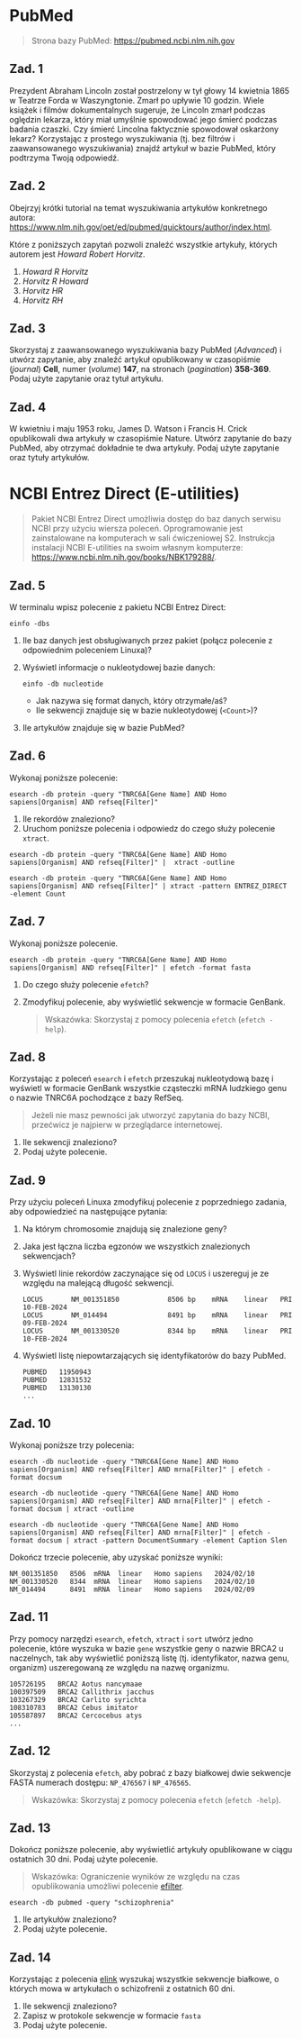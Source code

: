 # PubMed

> Strona bazy PubMed: https://pubmed.ncbi.nlm.nih.gov

## Zad. 1
Prezydent Abraham Lincoln został postrzelony w tył głowy 14 kwietnia 1865 w Teatrze Forda w Waszyngtonie. Zmarł po upływie 10 godzin. Wiele książek i filmów dokumentalnych sugeruje, że Lincoln zmarł podczas oględzin lekarza, który miał umyślnie spowodować jego śmierć podczas badania czaszki. Czy śmierć Lincolna faktycznie spowodował oskarżony lekarz? Korzystając z prostego wyszukiwania (tj. bez filtrów i zaawansowanego wyszukiwania) znajdź artykuł w bazie PubMed, który podtrzyma Twoją odpowiedź.

## Zad. 2
Obejrzyj krótki tutorial na temat wyszukiwania artykułów konkretnego autora: https://www.nlm.nih.gov/oet/ed/pubmed/quicktours/author/index.html.

Które z poniższych zapytań pozwoli znaleźć wszystkie artykuły, których autorem jest *Howard Robert Horvitz*.

1. *Howard R Horvitz*
2. *Horvitz R Howard*
3. *Horvitz HR*
4. *Horvitz RH*

## Zad. 3
Skorzystaj z zaawansowanego wyszukiwania bazy PubMed (*Advanced*) i utwórz zapytanie, aby znaleźć artykuł opublikowany w czasopiśmie (*journal*) **Cell**, numer (*volume*) **147**, na stronach (*pagination*) **358-369**. Podaj użyte zapytanie oraz tytuł artykułu.

## Zad. 4
W kwietniu i maju 1953 roku, James D. Watson i Francis H. Crick opublikowali dwa artykuły w czasopiśmie Nature. Utwórz zapytanie do bazy PubMed, aby otrzymać dokładnie te dwa artykuły. Podaj użyte zapytanie oraz tytuły artykułów.


# NCBI Entrez Direct (E-utilities)

> Pakiet NCBI Entrez Direct umożliwia dostęp do baz danych serwisu NCBI przy użyciu wiersza poleceń. Oprogramowanie jest zainstalowane na komputerach w sali ćwiczeniowej S2. Instrukcja instalacji NCBI E-utilities na swoim własnym komputerze: https://www.ncbi.nlm.nih.gov/books/NBK179288/.


## Zad. 5
W terminalu wpisz polecenie z pakietu NCBI Entrez Direct:

```
einfo -dbs
```

1. Ile baz danych jest obsługiwanych przez pakiet (połącz polecenie z odpowiednim poleceniem Linuxa)?
2. Wyświetl informacje o nukleotydowej bazie danych: 
   
   ```
   einfo -db nucleotide
   ```
   - Jak nazywa się format danych, który otrzymałe/aś?
   - Ile sekwencji znajduje się w bazie nukleotydowej (`<Count>`)?
3. Ile artykułów znajduje się w bazie PubMed?


## Zad. 6
Wykonaj poniższe polecenie:

```
esearch -db protein -query "TNRC6A[Gene Name] AND Homo sapiens[Organism] AND refseq[Filter]"
```

1. Ile rekordów znaleziono?
2. Uruchom poniższe polecenia i odpowiedz do czego służy polecenie `xtract`.

```
esearch -db protein -query "TNRC6A[Gene Name] AND Homo sapiens[Organism] AND refseq[Filter]" |  xtract -outline
```

```
esearch -db protein -query "TNRC6A[Gene Name] AND Homo sapiens[Organism] AND refseq[Filter]" | xtract -pattern ENTREZ_DIRECT -element Count
```

## Zad. 7
Wykonaj poniższe polecenie.

```
esearch -db protein -query "TNRC6A[Gene Name] AND Homo sapiens[Organism] AND refseq[Filter]" | efetch -format fasta
```

1. Do czego służy polecenie `efetch`?
2. Zmodyfikuj polecenie, aby wyświetlić sekwencje w formacie GenBank.

   > Wskazówka: Skorzystaj z pomocy polecenia `efetch` (`efetch -help`).


## Zad. 8
Korzystając z poleceń `esearch` i `efetch` przeszukaj nukleotydową bazę i wyświetl w formacie GenBank wszystkie cząsteczki mRNA ludzkiego genu o nazwie TNRC6A pochodzące z bazy RefSeq. 
> Jeżeli nie masz pewności jak utworzyć zapytania do bazy NCBI, przećwicz je najpierw w przeglądarce internetowej.

1. Ile sekwencji znaleziono?
2. Podaj użyte polecenie.

## Zad. 9
Przy użyciu poleceń Linuxa zmodyfikuj polecenie z poprzedniego zadania, aby odpowiedzieć na następujące pytania:

1. Na którym chromosomie znajdują się znalezione geny?
2. Jaka jest łączna liczba egzonów we wszystkich znalezionych sekwencjach?
3. Wyświetl linie rekordów zaczynające się od `LOCUS` i uszereguj je ze względu na malejącą długość sekwencji.

   ```
   LOCUS       NM_001351850            8506 bp    mRNA    linear   PRI 10-FEB-2024
   LOCUS       NM_014494               8491 bp    mRNA    linear   PRI 09-FEB-2024
   LOCUS       NM_001330520            8344 bp    mRNA    linear   PRI 10-FEB-2024
   ```

4. Wyświetl listę niepowtarzających się identyfikatorów do bazy PubMed.

   ```
   PUBMED   11950943
   PUBMED   12831532
   PUBMED   13130130
   ...
   ```

## Zad. 10
Wykonaj poniższe trzy polecenia:

```
esearch -db nucleotide -query "TNRC6A[Gene Name] AND Homo sapiens[Organism] AND refseq[Filter] AND mrna[Filter]" | efetch -format docsum
```

```
esearch -db nucleotide -query "TNRC6A[Gene Name] AND Homo sapiens[Organism] AND refseq[Filter] AND mrna[Filter]" | efetch -format docsum | xtract -outline
```

```
esearch -db nucleotide -query "TNRC6A[Gene Name] AND Homo sapiens[Organism] AND refseq[Filter] AND mrna[Filter]" | efetch -format docsum | xtract -pattern DocumentSummary -element Caption Slen
```

Dokończ trzecie polecenie, aby uzyskać poniższe wyniki:

```
NM_001351850   8506  mRNA  linear   Homo sapiens   2024/02/10
NM_001330520   8344  mRNA  linear   Homo sapiens   2024/02/10
NM_014494      8491  mRNA  linear   Homo sapiens   2024/02/09
```

## Zad. 11
Przy pomocy narzędzi `esearch`, `efetch`, `xtract` i `sort` utwórz jedno polecenie, które wyszuka w bazie `gene` wszystkie geny o nazwie BRCA2 u naczelnych, tak aby wyświetlić poniższą listę (tj. identyfikator, nazwa genu, organizm) uszeregowaną ze względu na nazwę organizmu.

```
105726195   BRCA2 Aotus nancymaae
100397509   BRCA2 Callithrix jacchus
103267329   BRCA2 Carlito syrichta
108310783   BRCA2 Cebus imitator
105587897   BRCA2 Cercocebus atys
...
```

## Zad. 12
Skorzystaj z polecenia `efetch`, aby pobrać z bazy białkowej dwie sekwencje FASTA numerach dostępu: `NP_476567` i `NP_476565`.
> Wskazówka: Skorzystaj z pomocy polecenia `efetch` (`efetch -help`).


## Zad. 13
Dokończ poniższe polecenie, aby wyświetlić artykuły opublikowane w ciągu ostatnich 30 dni. Podaj użyte polecenie.

> Wskazówka: Ograniczenie wyników ze względu na czas opublikowania umożliwi polecenie [efilter](https://www.ncbi.nlm.nih.gov/books/NBK179288/#chapter6.Searching_and_Filtering).

```
esearch -db pubmed -query "schizophrenia"
```

1. Ile artykułów znaleziono?
2. Podaj użyte polecenie.


## Zad. 14
Korzystając z polecenia [elink](https://www.ncbi.nlm.nih.gov/books/NBK179288/#chapter6.Writing_Commands_on_Multiple_Li) wyszukaj wszystkie sekwencje białkowe, o których mowa w artykułach o schizofrenii z ostatnich 60 dni. 

1. Ile sekwencji znaleziono?
2. Zapisz w protokole sekwencje w formacie `fasta`
2. Podaj użyte polecenie.